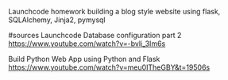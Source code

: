 Launchcode homework building a blog style website using flask, SQLAlchemy, Jinja2, pymysql

#sources
Launchcode Database configuration part 2
https://www.youtube.com/watch?v=-bvlj_3Im6s

Build Python Web App using Python and Flask
https://www.youtube.com/watch?v=meu0ITheGBY&t=19506s
